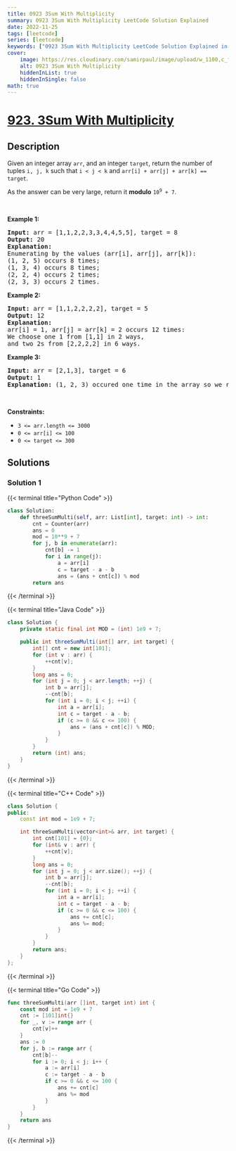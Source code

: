 ```yaml
---
title: 0923 3Sum With Multiplicity
summary: 0923 3Sum With Multiplicity LeetCode Solution Explained
date: 2022-11-25
tags: [leetcode]
series: [leetcode]
keywords: ["0923 3Sum With Multiplicity LeetCode Solution Explained in all languages", "0923 3Sum With Multiplicity", "LeetCode", "leetcode solution in Python3 C++ Java Go PHP Ruby Swift TypeScript Rust C# JavaScript C", "GeeksforGeeks", "InterviewBit", "Coding Ninjas", "HackerRank", "HackerEarth", "CodeChef", "TopCoder", "AlgoExpert", "freeCodeCamp", "Codeforces", "GitHub", "AtCoder", "Samir Paul"]
cover:
    image: https://res.cloudinary.com/samirpaul/image/upload/w_1100,c_fit,co_rgb:FFFFFF,l_text:Arial_75_bold:0923 3Sum With Multiplicity - Solution Explained/problem-solving.webp
    alt: 0923 3Sum With Multiplicity
    hiddenInList: true
    hiddenInSingle: false
math: true
---
```



# [923. 3Sum With Multiplicity](https://leetcode.com/problems/3sum-with-multiplicity)


## Description

<p>Given an integer array <code>arr</code>, and an integer <code>target</code>, return the number of tuples <code>i, j, k</code> such that <code>i &lt; j &lt; k</code> and <code>arr[i] + arr[j] + arr[k] == target</code>.</p>

<p>As the answer can be very large, return it <strong>modulo</strong> <code>10<sup>9</sup> + 7</code>.</p>

<p>&nbsp;</p>
<p><strong class="example">Example 1:</strong></p>

<pre>
<strong>Input:</strong> arr = [1,1,2,2,3,3,4,4,5,5], target = 8
<strong>Output:</strong> 20
<strong>Explanation: </strong>
Enumerating by the values (arr[i], arr[j], arr[k]):
(1, 2, 5) occurs 8 times;
(1, 3, 4) occurs 8 times;
(2, 2, 4) occurs 2 times;
(2, 3, 3) occurs 2 times.
</pre>

<p><strong class="example">Example 2:</strong></p>

<pre>
<strong>Input:</strong> arr = [1,1,2,2,2,2], target = 5
<strong>Output:</strong> 12
<strong>Explanation: </strong>
arr[i] = 1, arr[j] = arr[k] = 2 occurs 12 times:
We choose one 1 from [1,1] in 2 ways,
and two 2s from [2,2,2,2] in 6 ways.
</pre>

<p><strong class="example">Example 3:</strong></p>

<pre>
<strong>Input:</strong> arr = [2,1,3], target = 6
<strong>Output:</strong> 1
<strong>Explanation:</strong> (1, 2, 3) occured one time in the array so we return 1.
</pre>

<p>&nbsp;</p>
<p><strong>Constraints:</strong></p>

<ul>
	<li><code>3 &lt;= arr.length &lt;= 3000</code></li>
	<li><code>0 &lt;= arr[i] &lt;= 100</code></li>
	<li><code>0 &lt;= target &lt;= 300</code></li>
</ul>

## Solutions

### Solution 1

<!-- tabs:start -->

{{< terminal title="Python Code" >}}
```python
class Solution:
    def threeSumMulti(self, arr: List[int], target: int) -> int:
        cnt = Counter(arr)
        ans = 0
        mod = 10**9 + 7
        for j, b in enumerate(arr):
            cnt[b] -= 1
            for i in range(j):
                a = arr[i]
                c = target - a - b
                ans = (ans + cnt[c]) % mod
        return ans
```
{{< /terminal >}}

{{< terminal title="Java Code" >}}
```java
class Solution {
    private static final int MOD = (int) 1e9 + 7;

    public int threeSumMulti(int[] arr, int target) {
        int[] cnt = new int[101];
        for (int v : arr) {
            ++cnt[v];
        }
        long ans = 0;
        for (int j = 0; j < arr.length; ++j) {
            int b = arr[j];
            --cnt[b];
            for (int i = 0; i < j; ++i) {
                int a = arr[i];
                int c = target - a - b;
                if (c >= 0 && c <= 100) {
                    ans = (ans + cnt[c]) % MOD;
                }
            }
        }
        return (int) ans;
    }
}
```
{{< /terminal >}}

{{< terminal title="C++ Code" >}}
```cpp
class Solution {
public:
    const int mod = 1e9 + 7;

    int threeSumMulti(vector<int>& arr, int target) {
        int cnt[101] = {0};
        for (int& v : arr) {
            ++cnt[v];
        }
        long ans = 0;
        for (int j = 0; j < arr.size(); ++j) {
            int b = arr[j];
            --cnt[b];
            for (int i = 0; i < j; ++i) {
                int a = arr[i];
                int c = target - a - b;
                if (c >= 0 && c <= 100) {
                    ans += cnt[c];
                    ans %= mod;
                }
            }
        }
        return ans;
    }
};
```
{{< /terminal >}}

{{< terminal title="Go Code" >}}
```go
func threeSumMulti(arr []int, target int) int {
	const mod int = 1e9 + 7
	cnt := [101]int{}
	for _, v := range arr {
		cnt[v]++
	}
	ans := 0
	for j, b := range arr {
		cnt[b]--
		for i := 0; i < j; i++ {
			a := arr[i]
			c := target - a - b
			if c >= 0 && c <= 100 {
				ans += cnt[c]
				ans %= mod
			}
		}
	}
	return ans
}
```
{{< /terminal >}}

<!-- tabs:end -->

<!-- end -->
